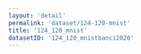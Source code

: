 ```yaml
---
layout: 'detail'
permalink: 'dataset/124-120-mnist'
title: '124_120_mnist'
datasetID: '124_120_mnistbanci2020'
---
```

